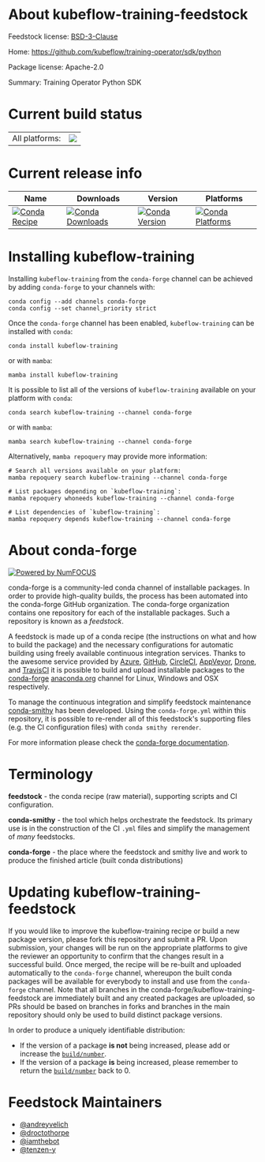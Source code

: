 About kubeflow-training-feedstock
=================================

Feedstock license: [BSD-3-Clause](https://github.com/conda-forge/kubeflow-training-feedstock/blob/main/LICENSE.txt)

Home: https://github.com/kubeflow/training-operator/sdk/python

Package license: Apache-2.0

Summary: Training Operator Python SDK

Current build status
====================


<table><tr><td>All platforms:</td>
    <td>
      <a href="https://dev.azure.com/conda-forge/feedstock-builds/_build/latest?definitionId=21792&branchName=main">
        <img src="https://dev.azure.com/conda-forge/feedstock-builds/_apis/build/status/kubeflow-training-feedstock?branchName=main">
      </a>
    </td>
  </tr>
</table>

Current release info
====================

| Name | Downloads | Version | Platforms |
| --- | --- | --- | --- |
| [![Conda Recipe](https://img.shields.io/badge/recipe-kubeflow--training-green.svg)](https://anaconda.org/conda-forge/kubeflow-training) | [![Conda Downloads](https://img.shields.io/conda/dn/conda-forge/kubeflow-training.svg)](https://anaconda.org/conda-forge/kubeflow-training) | [![Conda Version](https://img.shields.io/conda/vn/conda-forge/kubeflow-training.svg)](https://anaconda.org/conda-forge/kubeflow-training) | [![Conda Platforms](https://img.shields.io/conda/pn/conda-forge/kubeflow-training.svg)](https://anaconda.org/conda-forge/kubeflow-training) |

Installing kubeflow-training
============================

Installing `kubeflow-training` from the `conda-forge` channel can be achieved by adding `conda-forge` to your channels with:

```
conda config --add channels conda-forge
conda config --set channel_priority strict
```

Once the `conda-forge` channel has been enabled, `kubeflow-training` can be installed with `conda`:

```
conda install kubeflow-training
```

or with `mamba`:

```
mamba install kubeflow-training
```

It is possible to list all of the versions of `kubeflow-training` available on your platform with `conda`:

```
conda search kubeflow-training --channel conda-forge
```

or with `mamba`:

```
mamba search kubeflow-training --channel conda-forge
```

Alternatively, `mamba repoquery` may provide more information:

```
# Search all versions available on your platform:
mamba repoquery search kubeflow-training --channel conda-forge

# List packages depending on `kubeflow-training`:
mamba repoquery whoneeds kubeflow-training --channel conda-forge

# List dependencies of `kubeflow-training`:
mamba repoquery depends kubeflow-training --channel conda-forge
```


About conda-forge
=================

[![Powered by
NumFOCUS](https://img.shields.io/badge/powered%20by-NumFOCUS-orange.svg?style=flat&colorA=E1523D&colorB=007D8A)](https://numfocus.org)

conda-forge is a community-led conda channel of installable packages.
In order to provide high-quality builds, the process has been automated into the
conda-forge GitHub organization. The conda-forge organization contains one repository
for each of the installable packages. Such a repository is known as a *feedstock*.

A feedstock is made up of a conda recipe (the instructions on what and how to build
the package) and the necessary configurations for automatic building using freely
available continuous integration services. Thanks to the awesome service provided by
[Azure](https://azure.microsoft.com/en-us/services/devops/), [GitHub](https://github.com/),
[CircleCI](https://circleci.com/), [AppVeyor](https://www.appveyor.com/),
[Drone](https://cloud.drone.io/welcome), and [TravisCI](https://travis-ci.com/)
it is possible to build and upload installable packages to the
[conda-forge](https://anaconda.org/conda-forge) [anaconda.org](https://anaconda.org/)
channel for Linux, Windows and OSX respectively.

To manage the continuous integration and simplify feedstock maintenance
[conda-smithy](https://github.com/conda-forge/conda-smithy) has been developed.
Using the ``conda-forge.yml`` within this repository, it is possible to re-render all of
this feedstock's supporting files (e.g. the CI configuration files) with ``conda smithy rerender``.

For more information please check the [conda-forge documentation](https://conda-forge.org/docs/).

Terminology
===========

**feedstock** - the conda recipe (raw material), supporting scripts and CI configuration.

**conda-smithy** - the tool which helps orchestrate the feedstock.
                   Its primary use is in the construction of the CI ``.yml`` files
                   and simplify the management of *many* feedstocks.

**conda-forge** - the place where the feedstock and smithy live and work to
                  produce the finished article (built conda distributions)


Updating kubeflow-training-feedstock
====================================

If you would like to improve the kubeflow-training recipe or build a new
package version, please fork this repository and submit a PR. Upon submission,
your changes will be run on the appropriate platforms to give the reviewer an
opportunity to confirm that the changes result in a successful build. Once
merged, the recipe will be re-built and uploaded automatically to the
`conda-forge` channel, whereupon the built conda packages will be available for
everybody to install and use from the `conda-forge` channel.
Note that all branches in the conda-forge/kubeflow-training-feedstock are
immediately built and any created packages are uploaded, so PRs should be based
on branches in forks and branches in the main repository should only be used to
build distinct package versions.

In order to produce a uniquely identifiable distribution:
 * If the version of a package **is not** being increased, please add or increase
   the [``build/number``](https://docs.conda.io/projects/conda-build/en/latest/resources/define-metadata.html#build-number-and-string).
 * If the version of a package **is** being increased, please remember to return
   the [``build/number``](https://docs.conda.io/projects/conda-build/en/latest/resources/define-metadata.html#build-number-and-string)
   back to 0.

Feedstock Maintainers
=====================

* [@andreyvelich](https://github.com/andreyvelich/)
* [@droctothorpe](https://github.com/droctothorpe/)
* [@iamthebot](https://github.com/iamthebot/)
* [@tenzen-y](https://github.com/tenzen-y/)


